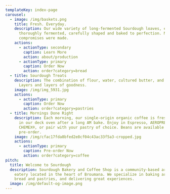 ```yaml
---
templateKey: index-page
carousel:
  - image: /img/baskets.png
    title: Fresh. Everyday.
    description: Our wide variety of long-fermented Sourdough loaves, each loaf is
      thoroughly fermented, carefully shaped and baked to perfection. No
      compromises were made.
    actions:
      - actionType: secondary
        caption: Learn More
        action: about/production
      - actionType: primary
        caption: Order Now
        action: order?category=bread
  - title: Sourdough Treats
    description: The combination of flour, water, cultured butter, and time create
      Layers and layers of goodness.
    image: /img/img_5931.jpg
    actions:
      - actionType: primary
        caption: Order Now
        action: order?category=pastries
  - title: Mornings Done Right
    description: Each morning, our single-origin organic coffee is freshly roasted
      in our deck oven after a long AM bake. Enjoy in Espresso, AEROPRESS®, or
      CHEMEX®, or pair with your pastry of choice. Beans are available upon
      pre-order.
    image: /img/cfac17fda8bfed2e8cf04c43ac33f5a3-cropped.jpg
    actions:
      - actionType: primary
        caption: Pre-order Now
        action: order?category=coffee
pitch:
  title: Welcome to Sourdough
  description: Sourdough Bakery and Coffee Shop is a community-based artisan
    eatery located in the heart of Broumana. We specialize in baking artisanal
    bread and pastries, and delivering great experiences.
  image: /img/default-og-image.png
---
```

